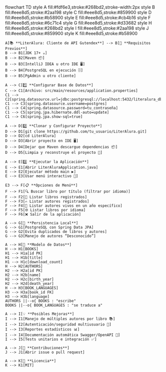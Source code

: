 flowchart TD
    style A fill:#fdf6e3,stroke:#268bd2,stroke-width:2px
    style B fill:#eee8d5,stroke:#2aa198
    style C fill:#eee8d5,stroke:#859900
    style D fill:#eee8d5,stroke:#b58900
    style E fill:#eee8d5,stroke:#cb4b16
    style F fill:#eee8d5,stroke:#6c71c4
    style G fill:#eee8d5,stroke:#d33682
    style H fill:#eee8d5,stroke:#268bd2
    style I fill:#eee8d5,stroke:#2aa198
    style J fill:#eee8d5,stroke:#859900
    style K fill:#eee8d5,stroke:#b58900

    A[📚 **LiterAlura: Cliente de API Gutendex**] --> B[🔧 **Requisitos Previos**]
    B --> B1[JDK 17+ ☕]
    B --> B2[Maven 📦]
    B --> B3[IntelliJ IDEA u otro IDE 🖥️]
    B --> B4[PostgreSQL en ejecución 🗄️]
    B --> B5[PgAdmin u otro cliente]

    A --> C[1️⃣ **Configurar Base de Datos**]
    C --> C1[Archivo: src/main/resources/application.properties]
    C1 --> C2[spring.datasource.url=jdbc:postgresql://localhost:5432/literalura_db]
    C1 --> C3[spring.datasource.username=postgres]
    C1 --> C4[spring.datasource.password=tu_contraseña]
    C1 --> C5[spring.jpa.hibernate.ddl-auto=update]
    C1 --> C6[spring.jpa.show-sql=true]

    A --> D[2️⃣ **Clonar y Configurar Proyecto**]
    D --> D1[git clone https://github.com/tu_usuario/LiterAlura.git]
    D --> D2[cd LiterAlura]
    D --> D3[Abrir proyecto en IDE 🖥️]
    D --> D4[Dejar que Maven descargue dependencias 📦]
    D --> D5[Limpia y reconstruye el proyecto 🔨]

    A --> E[3️⃣ **Ejecutar la Aplicación**]
    E --> E1[Abrir LiterAluraApplication.java]
    E --> E2[Ejecutar método main ▶️]
    E --> E3[Usar menú interactivo 📝]

    E3 --> F[📋 **Opciones de Menú**]
    F --> F1[🔍 Buscar libro por título (filtrar por idioma)]
    F --> F2[📖 Listar libros registrados]
    F --> F3[✍️ Listar autores registrados]
    F --> F4[👤 Listar autores vivos en un año específico]
    F --> F5[🌐 Listar libros por idioma]
    F --> F6[❌ Salir de la aplicación]

    A --> G[💾 **Persistencia Local**]
    G --> G1[PostgreSQL con Spring Data JPA]
    G --> G2[Evita duplicados de libros y autores]
    G --> G3[Manejo de autores “Desconocido”]

    A --> H[🧩 **Modelo de Datos**]
    H --> H1[BOOKS]
    H1 --> H1a[id PK]
    H1 --> H1b[title]
    H1 --> H1c[download_count]
    H --> H2[AUTHORS]
    H2 --> H2a[id PK]
    H2 --> H2b[name]
    H2 --> H2c[birth_year]
    H2 --> H2d[death_year]
    H --> H3[BOOK_LANGUAGES]
    H3 --> H3a[book_id FK]
    H3 --> H3b[language]
    AUTHORS ||--o{ BOOKS : "escribe"
    BOOKS ||--o{ BOOK_LANGUAGES : "se traduce a"

    A --> I[💡 **Posibles Mejoras**]
    I --> I1[Manejo de múltiples autores por libro 📚]
    I --> I2[Autenticación/seguridad multiusuario 🔐]
    I --> I3[Reportes estadísticos 📊]
    I --> I4[Documentación automática Swagger/OpenAPI 📝]
    I --> I5[Tests unitarios e integración ✅]

    A --> J[🤝 **Contribuciones**]
    J --> J1[Abrir issue o pull request]

    A --> K[📄 **Licencia**]
    K --> K1[MIT]
